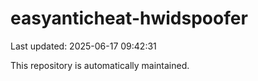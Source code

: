 # easyanticheat-hwidspoofer

Last updated: 2025-06-17 09:42:31

This repository is automatically maintained.
